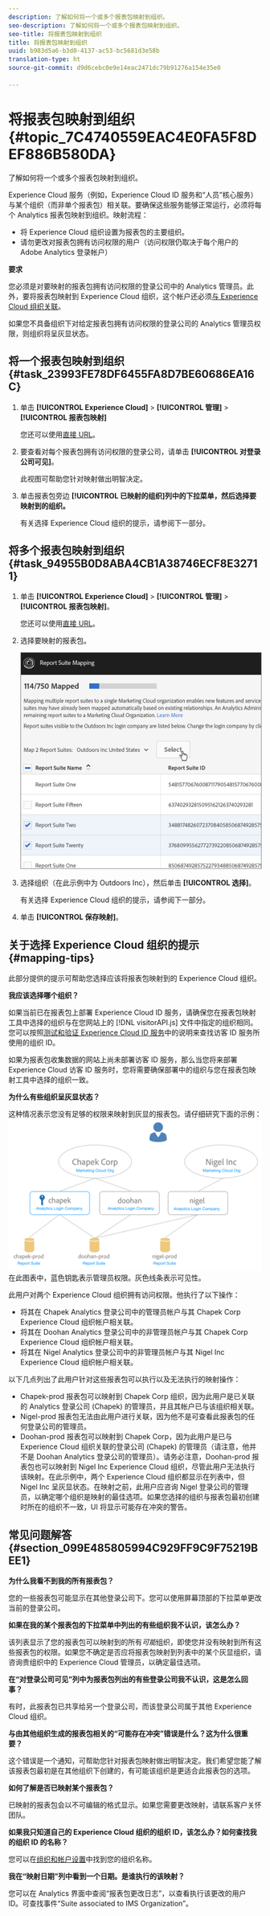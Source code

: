 ```yaml
---
description: 了解如何将一个或多个报表包映射到组织。
seo-description: 了解如何将一个或多个报表包映射到组织。
seo-title: 将报表包映射到组织
title: 将报表包映射到组织
uuid: b983d5a6-b3d0-4137-ac53-bc5681d3e58b
translation-type: ht
source-git-commit: d9d6cebc0e9e14eac2471dc79b91276a154e35e0

---
```



# 将报表包映射到组织 {#topic_7C4740559EAC4E0FA5F8DEF886B580DA}

了解如何将一个或多个报表包映射到组织。

Experience Cloud 服务（例如，Experience Cloud ID 服务和“人员”核心服务）与某个组织（而非单个报表包）相关联。要确保这些服务能够正常运行，必须将每个 Analytics 报表包映射到组织。映射流程：

* 将 Experience Cloud 组织设置为报表包的主要组织。
* 请勿更改对报表包拥有访问权限的用户（访问权限仍取决于每个用户的 Adobe Analytics 登录帐户）


**要求**

您必须是对要映射的报表包拥有访问权限的登录公司中的 Analytics 管理员。此外，要将报表包映射到 Experience Cloud 组织，这个帐户还必须[与 Experience Cloud 组织关联](../admin-getting-started/organizations.md#topic_C31CB834F109465A82ED57FF0563B3F1)。

如果您不具备组织下对给定报表包拥有访问权限的登录公司的 Analytics 管理员权限，则组织将呈灰显状态。

## 将一个报表包映射到组织 {#task_23993FE78DF6455FA8D7BE60686EA16C}

1. 单击 **[!UICONTROL Experience Cloud]** &gt; **[!UICONTROL 管理]** &gt; **[!UICONTROL 报表包映射]**

   您还可以使用[直接 URL](https://audience.marketing.adobe.com/rsmapping/ui.html)。

1. 要查看对每个报表包拥有访问权限的登录公司，请单击 **[!UICONTROL 对登录公司可见]**。

   此视图可帮助您针对映射做出明智决定。

1. 单击报表包旁边 **[!UICONTROL 已映射的组织]列中的下拉菜单，然后选择要映射到的组织。**

   有关选择 Experience Cloud 组织的提示，请参阅下一部分。

## 将多个报表包映射到组织 {#task_94955B0D8ABA4CB1A38746ECF8E32711}

1. 单击 **[!UICONTROL Experience Cloud]** &gt; **[!UICONTROL 管理]** &gt; **[!UICONTROL 报表包映射]**。

   您还可以使用[直接 URL](https://audience.marketing.adobe.com/rsmapping/ui.html)。

1. 选择要映射的报表包。

   ![](assets/rs-mapping-multiple.png)

1. 选择组织（在此示例中为 Outdoors Inc），然后单击 **[!UICONTROL 选择]**。

   有关选择 Experience Cloud 组织的提示，请参阅下一部分。

1. 单击 **[!UICONTROL 保存映射]**。

## 关于选择 Experience Cloud 组织的提示 {#mapping-tips}

此部分提供的提示可帮助您选择应该将报表包映射到的 Experience Cloud 组织。

**我应该选择哪个组织？**

如果当前已在报表包上部署 Experience Cloud ID 服务，请确保您在报表包映射工具中选择的组织与在您网站上的 [!DNL visitorAPI.js] 文件中指定的组织相同。您可以按照[测试和验证 Experience Cloud ID 服务](https://marketing.adobe.com/resources/help/zh_CN/mcvid/mcvid-test-verify.html)中的说明来查找访客 ID 服务所使用的组织 ID。

如果为报表包收集数据的网站上尚未部署访客 ID 服务，那么当您将来部署 Experience Cloud 访客 ID 服务时，您将需要确保部署中的组织与您在报表包映射工具中选择的组织一致。

**为什么有些组织呈灰显状态？**

这种情况表示您没有足够的权限来映射到灰显的报表包。请仔细研究下面的示例：![](assets/rs-mapping.png)在此图表中，蓝色钥匙表示管理员权限。灰色线条表示可见性。

此用户对两个 Experience Cloud 组织拥有访问权限。他执行了以下操作：

* 将其在 Chapek Analytics 登录公司中的管理员帐户与其 Chapek Corp Experience Cloud 组织帐户相关联。
* 将其在 Doohan Analytics 登录公司中的非管理员帐户与其 Chapek Corp Experience Cloud 组织帐户相关联。
* 将其在 Nigel Analytics 登录公司中的非管理员帐户与其 Nigel Inc Experience Cloud 组织帐户相关联。

以下几点列出了此用户针对这些报表包可以执行以及无法执行的映射操作：

* Chapek-prod 报表包可以映射到 Chapek Corp 组织，因为此用户是已关联的 Analytics 登录公司 (Chapek) 的管理员，并且其帐户已与该组织相关联。
* Nigel-prod 报表包无法由此用户进行关联，因为他不是可查看此报表包的任何登录公司的管理员。
* Doohan-prod 报表包可以映射到 Chapek Corp，因为此用户是已与 Experience Cloud 组织关联的登录公司 (Chapek) 的管理员（请注意，他并不是 Doohan Analytics 登录公司的管理员）。请务必注意，Doohan-prod 报表包也可以映射到 Nigel Inc Experience Cloud 组织，尽管此用户无法执行该映射。在此示例中，两个 Experience Cloud 组织都显示在列表中，但 Nigel Inc 呈灰显状态。在映射之前，此用户应咨询 Nigel 登录公司的管理员，以确定哪个组织是映射的最佳选项。如果您选择的组织与报表包最初创建时所在的组织不一致，UI 将显示可能存在冲突的警告。

## 常见问题解答 {#section_099E485805994C929FF9C9F75219BEE1}

**为什么我看不到我的所有报表包？**

您的一些报表包可能显示在其他登录公司下。您可以使用屏幕顶部的下拉菜单更改当前的登录公司。

**如果在我的某个报表包的下拉菜单中列出的有些组织我不认识，该怎么办？**

该列表显示了您的报表包可以映射到的所有*可能*组织，即使您并没有映射到所有这些报表包的权限。如果您不确定是否应将报表包映射到列表中的某个灰显组织，请咨询贵组织中的 Experience Cloud 管理员，以确定最佳选项。

**在“对登录公司可见”列中为报表包列出的有些登录公司我不认识，这是怎么回事？**

有时，此报表包已共享给另一个登录公司，而该登录公司属于其他 Experience Cloud 组织。

**与由其他组织生成的报表包相关的“可能存在冲突”错误是什么？这为什么很重要？**

这个错误是一个通知，可帮助您针对报表包映射做出明智决定。我们希望您能了解该报表包最初是在其他组织下创建的，有可能该组织是更适合此报表包的选项。

**如何了解是否已映射某个报表包？**

已映射的报表包会以不可编辑的格式显示。如果您需要更改映射，请联系客户关怀团队。

**如果我只知道自己的 Experience Cloud 组织的组织 ID，该怎么办？如何查找我的组织 ID 的名称？**

您可以在[组织和帐户设置](https://marketing.adobe.com/resources/help/zh_CN/mcloud/organizations.html)中找到您的组织名称。

**我在“映射日期”列中看到一个日期。是谁执行的该映射？**

您可以在 Analytics 界面中查阅“报表包更改日志”，以查看执行该更改的用户 ID。可查找事件“Suite associated to IMS Organization”。
